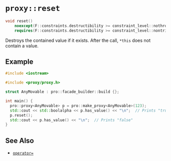 # `proxy::reset`

```cpp
void reset()
    noexcept(F::constraints.destructibility >= constraint_level::nothrow)
    requires(F::constraints.destructibility >= constraint_level::nontrivial);
```

Destroys the contained value if it exists. After the call, `*this` does not contain a value.

## Example

```cpp
#include <iostream>

#include <proxy/proxy.h>

struct AnyMovable : pro::facade_builder::build {};

int main() {
  pro::proxy<AnyMovable> p = pro::make_proxy<AnyMovable>(123);
  std::cout << std::boolalpha << p.has_value() << "\n";  // Prints "true"
  p.reset();
  std::cout << p.has_value() << "\n";  // Prints "false"
}
```

## See Also

- [`operator=`](assignment.md)
